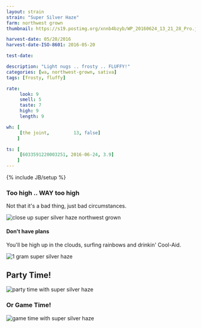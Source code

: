 ```yaml
---
layout: strain
strain: "Super Silver Haze"
farm: northwest grown
thumbnail: https://s19.postimg.org/xnnb4bzyb/WP_20160624_13_21_28_Pro.jpg

harvest-date: 05/20/2016
harvest-date-ISO-8601: 2016-05-20

test-date: 

description: "Light nugs .. frosty .. FLUFFY!"
categories: [wa, northwest-grown, sativa]
tags: [frosty, fluffy]

rate:
     look: 9
     smell: 5
     taste: 7
     high: 9
     length: 9

wh: [
     [the joint,         13, false]
    ]

ts: [
     [6033591220003251, 2016-06-24, 3.9]
    ]
---
```

{% include JB/setup %}


### Too high .. WAY too high

Not that it's a bad thing, just bad circumstances.

![close up super silver haze northwest grown](https://s19.postimg.org/wa09mrq2r/close_up_super_silver_haze.jpg)

#### Don't have plans

You'll be high up in the clouds, 
surfing rainbows and drinkin' Cool-Aid.

![1 gram super silver haze](https://s19.postimg.org/50ow89ozn/WP_20160624_13_24_08_Pro.jpg)

## Party Time!

![party time with super silver haze](http://media1.giphy.com/media/CkkVulYzFjd72/giphy.gif)

### Or Game Time!

![game time with super silver haze](https://cdn.meme.am/instances/500x/67408128.jpg)